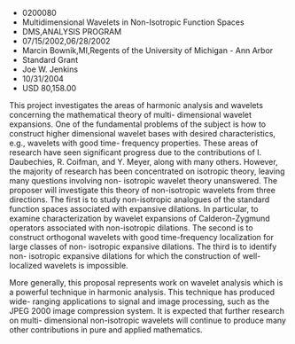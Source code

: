 
* 0200080
* Multidimensional Wavelets in Non-Isotropic Function Spaces
* DMS,ANALYSIS PROGRAM
* 07/15/2002,06/28/2002
* Marcin Bownik,MI,Regents of the University of Michigan - Ann Arbor
* Standard Grant
* Joe W. Jenkins
* 10/31/2004
* USD 80,158.00

This project investigates the areas of harmonic analysis and wavelets concerning
the mathematical theory of multi- dimensional wavelet expansions. One of the
fundamental problems of the subject is how to construct higher dimensional
wavelet bases with desired characteristics, e.g., wavelets with good time-
frequency properties. These areas of research have seen significant progress due
to the contributions of I. Daubechies, R. Coifman, and Y. Meyer, along with many
others. However, the majority of research has been concentrated on isotropic
theory, leaving many questions involving non- isotropic wavelet theory
unanswered. The proposer will investigate this theory of non-isotropic wavelets
from three directions. The first is to study non-isotropic analogues of the
standard function spaces associated with expansive dilations. In particular, to
examine characterization by wavelet expansions of Calderon-Zygmund operators
associated with non-isotropic dilations. The second is to construct orthogonal
wavelets with good time-frequency localization for large classes of non-
isotropic expansive dilations. The third is to identify non- isotropic expansive
dilations for which the construction of well-localized wavelets is impossible.

More generally, this proposal represents work on wavelet analysis which is a
powerful technique in harmonic analysis. This technique has produced wide-
ranging applications to signal and image processing, such as the JPEG 2000 image
compression system. It is expected that further research on multi- dimensional
non-isotropic wavelets will continue to produce many other contributions in pure
and applied mathematics.
